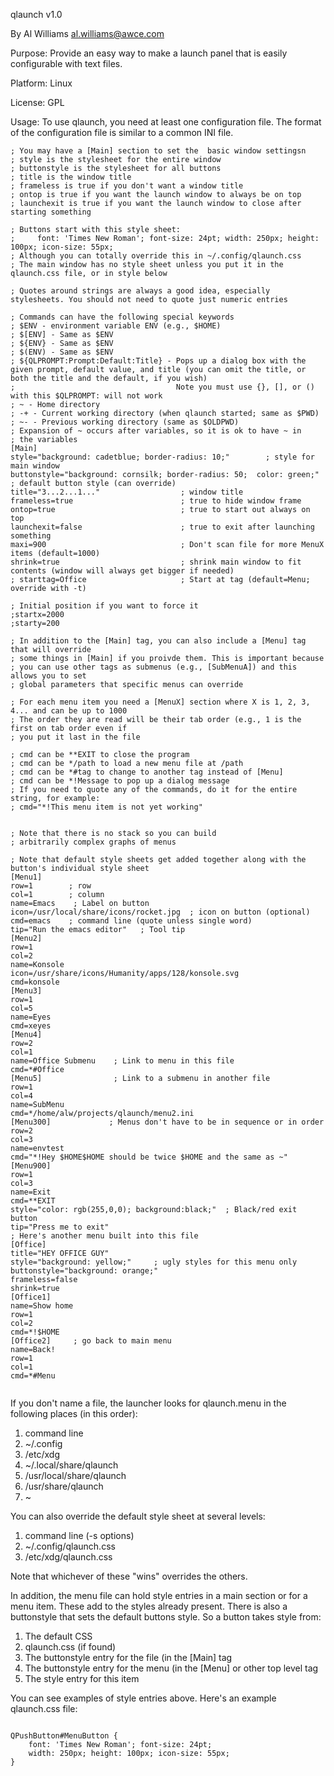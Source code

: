 qlaunch v1.0

By Al Williams al.williams@awce.com

Purpose: Provide an easy way to make a launch panel that is easily configurable with text files.

Platform: Linux

License: GPL

Usage:
To use qlaunch, you need at least one configuration file. The format of the configuration file is similar to a common INI file.


```
; You may have a [Main] section to set the  basic window settingsn
; style is the stylesheet for the entire window
; buttonstyle is the stylesheet for all buttons
; title is the window title
; frameless is true if you don't want a window title
; ontop is true if you want the launch window to always be on top
; launchexit is true if you want the launch window to close after starting something

; Buttons start with this style sheet:
;     font: 'Times New Roman'; font-size: 24pt; width: 250px; height: 100px; icon-size: 55px;
; Although you can totally override this in ~/.config/qlaunch.css
; The main window has no style sheet unless you put it in the qlaunch.css file, or in style below

; Quotes around strings are always a good idea, especially stylesheets. You should not need to quote just numeric entries

; Commands can have the following special keywords
; $ENV - environment variable ENV (e.g., $HOME)
; $[ENV] - Same as $ENV
; ${ENV} - Same as $ENV
; $(ENV) - Same as $ENV
; ${QLPROMPT:Prompt:Default:Title} - Pops up a dialog box with the given prompt, default value, and title (you can omit the title, or both the title and the default, if you wish)
;                                    Note you must use {}, [], or () with this $QLPROMPT: will not work
; ~ - Home directory
; -+ - Current working directory (when qlaunch started; same as $PWD)
; ~- - Previous working directory (same as $OLDPWD)
; Expansion of ~ occurs after variables, so it is ok to have ~ in
; the variables
[Main]
style="background: cadetblue; border-radius: 10;"        ; style for main window
buttonstyle="background: cornsilk; border-radius: 50;  color: green;"   ; default button style (can override)
title="3...2...1..."                  ; window title
frameless=true                        ; true to hide window frame
ontop=true                            ; true to start out always on top
launchexit=false                      ; true to exit after launching something
maxi=900                              ; Don't scan file for more MenuX items (default=1000)
shrink=true                           ; shrink main window to fit contents (window will always get bigger if needed)
; starttag=Office                     ; Start at tag (default=Menu; override with -t)

; Initial position if you want to force it
;startx=2000
;starty=200

; In addition to the [Main] tag, you can also include a [Menu] tag that will override
; some things in [Main] if you proivde them. This is important because
; you can use other tags as submenus (e.g., [SubMenuA]) and this allows you to set
; global parameters that specific menus can override

; For each menu item you need a [MenuX] section where X is 1, 2, 3, 4... and can be up to 1000
; The order they are read will be their tab order (e.g., 1 is the first on tab order even if
; you put it last in the file

; cmd can be **EXIT to close the program
; cmd can be */path to load a new menu file at /path
; cmd can be *#tag to change to another tag instead of [Menu]
; cmd can be *!Message to pop up a dialog message
; If you need to quote any of the commands, do it for the entire string, for example:
; cmd="*!This menu item is not yet working"


; Note that there is no stack so you can build
; arbitrarily complex graphs of menus

; Note that default style sheets get added together along with the button's individual style sheet
[Menu1]
row=1        ; row
col=1        ; column
name=Emacs    ; Label on button
icon=/usr/local/share/icons/rocket.jpg  ; icon on button (optional)
cmd=emacs    ; command line (quote unless single word)
tip="Run the emacs editor"   ; Tool tip
[Menu2]
row=1
col=2
name=Konsole
icon=/usr/share/icons/Humanity/apps/128/konsole.svg
cmd=konsole
[Menu3]
row=1
col=5
name=Eyes
cmd=xeyes
[Menu4]
row=2
col=1
name=Office Submenu    ; Link to menu in this file
cmd=*#Office
[Menu5]                ; Link to a submenu in another file
row=1
col=4
name=SubMenu
cmd=*/home/alw/projects/qlaunch/menu2.ini
[Menu300]             ; Menus don't have to be in sequence or in order
row=2
col=3
name=envtest
cmd="*!Hey $HOME$HOME should be twice $HOME and the same as ~"
[Menu900]
row=1
col=3
name=Exit
cmd=**EXIT
style="color: rgb(255,0,0); background:black;"  ; Black/red exit button
tip="Press me to exit"
; Here's another menu built into this file
[Office]
title="HEY OFFICE GUY"
style="background: yellow;"     ; ugly styles for this menu only
buttonstyle="background: orange;"
frameless=false
shrink=true
[Office1]
name=Show home
row=1
col=2
cmd=*!$HOME
[Office2]     ; go back to main menu
name=Back!
row=1
col=1
cmd=*#Menu


```

If you don't name a file, the launcher looks for qlaunch.menu in the following places (in this order):
1. command line
2. ~/.config
3. /etc/xdg
4. ~/.local/share/qlaunch
5. /usr/local/share/qlaunch
6. /usr/share/qlaunch
7. ~

You can also override the default style sheet at several levels:
1. command line (-s options)
2. ~/.config/qlaunch.css
3. /etc/xdg/qlaunch.css

Note that whichever of these "wins" overrides the others.

In addition, the menu file can hold style entries in a main section or for a menu item. These add to the styles already present. There is also a buttonstyle that sets the default buttons style.
So a button takes style from:
1. The default CSS
2. qlaunch.css (if found)
3. The buttonstyle entry for the file (in the [Main] tag
4. The buttonstyle entry for the menu (in the [Menu] or other top level tag
5. The style entry for this item

You can see examples of style entries above. Here's an example qlaunch.css file:

```

QPushButton#MenuButton {
    font: 'Times New Roman'; font-size: 24pt;
    width: 250px; height: 100px; icon-size: 55px;
}
```
